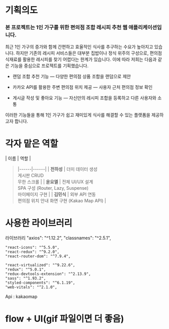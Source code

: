 # 기획의도

### 본 프로젝트는 1인 가구를 위한 편의점 조합 레시피 추천 웹 애플리케이션입니다.

최근 1인 가구의 증가와 함께 간편하고 효율적인 식사를 추구하는 수요가 높아지고 있습니다.
하지만 기존의 레시피 서비스들은 대부분 집밥이나 정식 위주의 구성으로,
편의점 식재료를 활용한 레시피를 찾기 어렵다는 한계가 있습니다.
이에 따라 저희는 다음과 같은 기능을 중심으로 프로젝트를 기획했습니다.

- 랜덤 조합 추천 기능 — 다양한 편의점 상품 조합을 랜덤으로 제안

- 카카오 API를 활용한 주변 편의점 위치 제공 — 사용자 근처 편의점 정보 확인

- 게시글 작성 및 좋아요 기능 — 자신만의 레시피 조합을 등록하고 다른 사용자와 소통

이러한 기능들을 통해 1인 가구가 쉽고 재미있게 식사를 해결할 수 있는 플랫폼을 제공하고자 합니다.

# 각자 맡은 역할

| 이름 | 역할 |

> |------|------|
> | **전하성** | 더미 데이터 생성<br>게시판 CRUD<br>무한 스크롤 |
> | **윤요엘** | 전체 UI/UX 설계<br>SPA 구성 (Router, Lazy, Suspense)<br>마이페이지 구현 |
> | **김민식** | 외부 API 연동<br>편의점 위치 안내 화면 구현 (Kakao Map API) |

# 사용한 라이브러리

라이브러리
"axios": "^1.12.2",
"classnames": "^2.5.1",

    "react-icons": "^5.5.0",
    "react-redux": "^9.2.0",
    "react-router-dom": "^7.9.4",

    "react-virtualized": "^9.22.6",
    "redux": "^5.0.1",
    "redux-devtools-extension": "^2.13.9",
    "sass": "^1.93.2",
    "styled-components": "^6.1.19",
    "web-vitals": "^2.1.0",

Api : kakaomap

# flow + UI(gif 파일이면 더 좋음)
